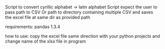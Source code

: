 Script to convert cyrillic alphabet -> latin alphabet
Script expect the user to pass path to CSV Or path to directory containing multiple CSV and saves the excel file at same dir as provided path

requirements:
pandas 1.3.4

how to use:
copy the excel file same direction with your python projects and change name of the xlsx file in program

